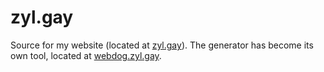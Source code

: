 # zyl.gay

Source for my website (located at [zyl.gay](https://zyl.gay)). The generator has become its own tool, located at [webdog.zyl.gay](https://webdog.zyl.gay).
